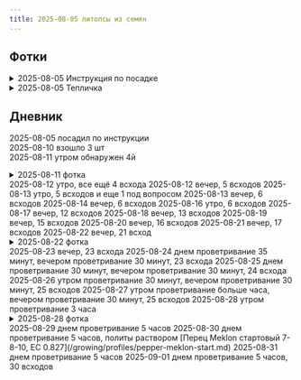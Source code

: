 ```yaml
---
title: 2025-08-05 литопсы из семян
---
```

## Фотки
<details>
  <summary>2025-08-05 Инструкция по посадке</summary>

  ![инструкция](2025-08-05-lithops/20250805_173223.jpg)  
</details>
<details>
  <summary>2025-08-05 Тепличка</summary>

  ![тепличка](2025-08-05-lithops/20250805_174712.jpg)  
</details>

## Дневник
2025-08-05 посадил по инструкции  
2025-08-10 взошло 3 шт  
2025-08-11 утром обнаружен 4й  
<details>
  <summary>2025-08-11 фотка</summary>

  ![первый всход](2025-08-05-lithops/20250811_135601.jpg)  
</details>
2025-08-12 утро, все ещё 4 всхода  
2025-08-12 вечер, 5 всходов  
2025-08-13 утро, 5 всходов и еще 1 под вопросом  
2025-08-13 вечер, 6 всходов  
2025-08-14 вечер, 6 всходов  
2025-08-16 утро, 6 всходов  
2025-08-17 вечер, 12 всходов  
2025-08-18 вечер, 13 всходов  
2025-08-19 вечер, 15 всходов  
2025-08-20 вечер, 16 всходов  
2025-08-21 вечер, 17 всходов  
2025-08-22 вечер, 21 всход  
<details>
  <summary>2025-08-22 фотка</summary>

  ![2025-08-22](2025-08-05-lithops/20250822_194425.jpg)  
</details>
2025-08-23 вечер, 23 всхода  
2025-08-24 днем проветривание 35 минут, вечером проветривание 30 минут, 23 всхода  
2025-08-25 днем проветривание 30 минут, вечером проветривание 30 минут, 24 всхода  
2025-08-26 утром проветривание 30 минут, вечером проветривание 30 минут, 25 всходов  
2025-08-27 утром проветривание больше часа, вечером проветривание 30 минут, 25 всходов  
2025-08-28 утром проветривание 3 часа
<details>
  <summary>2025-08-28 фотка</summary>

  ![2025-08-28](2025-08-05-lithops/20250828_161700.jpg)   
</details>
2025-08-29 днем проветривание 5 часов  
2025-08-30 днем проветривание 5 часов, политы раствором [Перец Meklon стартовый 7-8-10, EC 0.827](/growing/profiles/pepper-meklon-start.md)  
2025-08-31 днем проветривание 5 часов  
2025-09-01 днем проветривание 5 часов, 30 всходов  